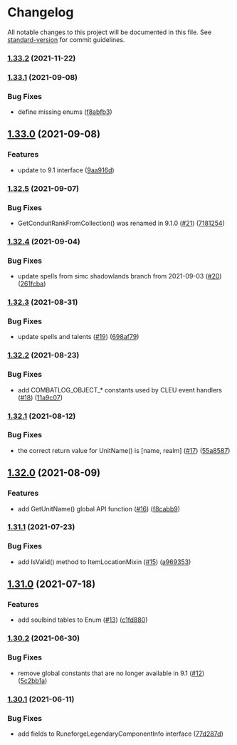 # Changelog

All notable changes to this project will be documented in this file. See [standard-version](https://github.com/conventional-changelog/standard-version) for commit guidelines.

### [1.33.2](https://github.com/wowts/wow-mock/compare/v1.33.1...v1.33.2) (2021-11-22)

### [1.33.1](https://github.com/wowts/wow-mock/compare/v1.33.0...v1.33.1) (2021-09-08)


### Bug Fixes

* define missing enums ([f8abfb3](https://github.com/wowts/wow-mock/commit/f8abfb39cce05eb67e3b91f195ff393c86bc3b66))

## [1.33.0](https://github.com/wowts/wow-mock/compare/v1.32.5...v1.33.0) (2021-09-08)


### Features

* update to 9.1 interface ([9aa916d](https://github.com/wowts/wow-mock/commit/9aa916d63c346dbab3dda3f9f73c2345883c6bcd))

### [1.32.5](https://github.com/wowts/wow-mock/compare/v1.32.4...v1.32.5) (2021-09-07)


### Bug Fixes

* GetConduitRankFromCollection() was renamed in 9.1.0 ([#21](https://github.com/wowts/wow-mock/issues/21)) ([7181254](https://github.com/wowts/wow-mock/commit/718125453b9913c0fdea6cef36a600dbea62c26e))

### [1.32.4](https://github.com/wowts/wow-mock/compare/v1.32.3...v1.32.4) (2021-09-04)


### Bug Fixes

* update spells from simc shadowlands branch from 2021-09-03 ([#20](https://github.com/wowts/wow-mock/issues/20)) ([261fcba](https://github.com/wowts/wow-mock/commit/261fcbac96d10dfbd5caffdc1dc9ffe52bf90e52))

### [1.32.3](https://github.com/wowts/wow-mock/compare/v1.32.2...v1.32.3) (2021-08-31)


### Bug Fixes

* update spells and talents ([#19](https://github.com/wowts/wow-mock/issues/19)) ([698af79](https://github.com/wowts/wow-mock/commit/698af791b136586d33a299048cf347d2b04c34b3))

### [1.32.2](https://github.com/wowts/wow-mock/compare/v1.32.1...v1.32.2) (2021-08-23)


### Bug Fixes

* add COMBATLOG_OBJECT_* constants used by CLEU event handlers ([#18](https://github.com/wowts/wow-mock/issues/18)) ([11a9c07](https://github.com/wowts/wow-mock/commit/11a9c0768b2bcc830d3282697ec7b6e28200ac6f))

### [1.32.1](https://github.com/wowts/wow-mock/compare/v1.32.0...v1.32.1) (2021-08-12)


### Bug Fixes

* the correct return value for UnitName() is [name, realm] ([#17](https://github.com/wowts/wow-mock/issues/17)) ([55a8587](https://github.com/wowts/wow-mock/commit/55a8587b0c708cc2a38f674003754fa275c2ec40))

## [1.32.0](https://github.com/wowts/wow-mock/compare/v1.31.1...v1.32.0) (2021-08-09)


### Features

* add GetUnitName() global API function ([#16](https://github.com/wowts/wow-mock/issues/16)) ([f8cabb9](https://github.com/wowts/wow-mock/commit/f8cabb90bd04809e007ceb79936bf064af23b187))

### [1.31.1](https://github.com/wowts/wow-mock/compare/v1.31.0...v1.31.1) (2021-07-23)


### Bug Fixes

* add IsValid() method to ItemLocationMixin ([#15](https://github.com/wowts/wow-mock/issues/15)) ([a969353](https://github.com/wowts/wow-mock/commit/a969353f9d046d740ba1b7a7c11306b1435822f2))

## [1.31.0](https://github.com/wowts/wow-mock/compare/v1.30.2...v1.31.0) (2021-07-18)


### Features

* add soulbind tables to Enum ([#13](https://github.com/wowts/wow-mock/issues/13)) ([c1fd880](https://github.com/wowts/wow-mock/commit/c1fd880a720a3a9f06c0c5bebe831689c9f9b827))

### [1.30.2](https://github.com/wowts/wow-mock/compare/v1.30.1...v1.30.2) (2021-06-30)


### Bug Fixes

* remove global constants that are no longer available in 9.1 ([#12](https://github.com/wowts/wow-mock/issues/12)) ([5c2bb1a](https://github.com/wowts/wow-mock/commit/5c2bb1a2263c2e1c449f5f664005321a5c704fc9))

### [1.30.1](https://github.com/wowts/wow-mock/compare/v1.30.0...v1.30.1) (2021-06-11)


### Bug Fixes

* add fields to RuneforgeLegendaryComponentInfo interface ([77d287d](https://github.com/wowts/wow-mock/commit/77d287dfbd2b04bd4e17123afd08ba240832b6c1))
